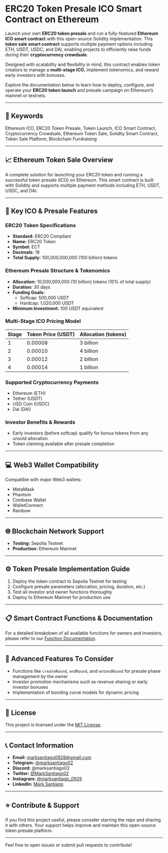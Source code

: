 # ERC20 Token Presale ICO Smart Contract on Ethereum

Launch your own **ERC20 token presale** and run a fully-featured **Ethereum ICO smart contract** with this open-source Solidity implementation. This **token sale smart contract** supports multiple payment options including ETH, USDT, USDC, and DAI, enabling projects to efficiently raise funds during their **cryptocurrency crowdsale**.

Designed with scalability and flexibility in mind, this contract enables token creators to manage a **multi-stage ICO**, implement tokenomics, and reward early investors with bonuses.

Explore the documentation below to learn how to deploy, configure, and operate your **ERC20 token launch** and presale campaign on Ethereum’s mainnet or testnets.

---

## 🔑 Keywords

Ethereum ICO, ERC20 Token Presale, Token Launch, ICO Smart Contract, Cryptocurrency Crowdsale, Ethereum Token Sale, Solidity Smart Contract, Token Sale Platform, Blockchain Fundraising

---

## 📈 Ethereum Token Sale Overview

A complete solution for launching your ERC20 token and running a successful token presale (ICO) on Ethereum. This smart contract is built with Solidity and supports multiple payment methods including ETH, USDT, USDC, and DAI.

---

## 🚀 Key ICO & Presale Features

### ERC20 Token Specifications

- **Standard:** ERC20 Compliant  
- **Name:** ERC20 Token  
- **Symbol:** ECT  
- **Decimals:** 18  
- **Total Supply:** 100,000,000,000 (100 billion) tokens  

### Ethereum Presale Structure & Tokenomics

- **Allocation:** 10,000,000,000 (10 billion) tokens (10% of total supply)  
- **Duration:** 30 days  
- **Funding Goals:**  
  - Softcap: 500,000 USDT  
  - Hardcap: 1,020,000 USDT  
- **Minimum Investment:** 100 USDT equivalent  

### Multi-Stage ICO Pricing Model

| Stage | Token Price (USDT) | Allocation (tokens)  |
|-------|--------------------|---------------------|
| 1     | 0.00008            | 3 billion           |
| 2     | 0.00010            | 4 billion           |
| 3     | 0.00012            | 2 billion           |
| 4     | 0.00014            | 1 billion           |

### Supported Cryptocurrency Payments

- Ethereum (ETH)  
- Tether (USDT)  
- USD Coin (USDC)  
- Dai (DAI)  

### Investor Benefits & Rewards

- Early investors (before softcap) qualify for bonus tokens from any unsold allocation  
- Token claiming available after presale completion  

---

## 💻 Web3 Wallet Compatibility

Compatible with major Web3 wallets:  
- MetaMask  
- Phantom  
- Coinbase Wallet  
- WalletConnect  
- Rainbow  

---

## 🌐 Blockchain Network Support

- **Testing:** Sepolia Testnet  
- **Production:** Ethereum Mainnet  

---

## ⚙️ Token Presale Implementation Guide

1. Deploy the token contract to Sepolia Testnet for testing  
2. Configure presale parameters (allocation, pricing, duration, etc.)  
3. Test all investor and owner functions thoroughly  
4. Deploy to Ethereum Mainnet for production use  

---

## 📋 Smart Contract Functions & Documentation

For a detailed breakdown of all available functions for owners and investors, please refer to our [Function Documentation](https://github.com/marksantiago02/ERC20-Token-Presale-smart-contract/blob/master/function_description.md).

---

## 🔧 Advanced Features To Consider

- Functions like `createRound`, `endRound`, and `extendRound` for presale phase management by the owner  
- Investor promotion mechanisms such as revenue sharing or early investor bonuses  
- Implementation of bonding curve models for dynamic pricing  

---

## 📜 License

This project is licensed under the [MIT License](./LICENSE).

---

## 📞 Contact Information

- **Email:** marksantiago0929@gmail.com  
- **Telegram:** [@marksantiago02](https://t.me/marksantiago02)  
- **Discord:** @marksantiago02  
- **Twitter:** [@MarkSantiago02](https://twitter.com/MarkSantiago02)  
- **Instagram:** [@marksantiago_0929](https://www.instagram.com/marksantiago_0929/)  
- **LinkedIn:** [Mark Santiago](https://www.linkedin.com/in/mark-santiago-373172339/)  

---

## ⭐ Contribute & Support

If you find this project useful, please consider starring the repo and sharing it with others. Your support helps improve and maintain this open-source token presale platform.

---

Feel free to open issues or submit pull requests to contribute!
